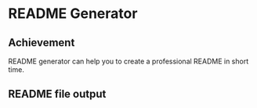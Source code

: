 # README Generator
## Achievement
README generator can help you to create a professional README in short time.

## README file output
